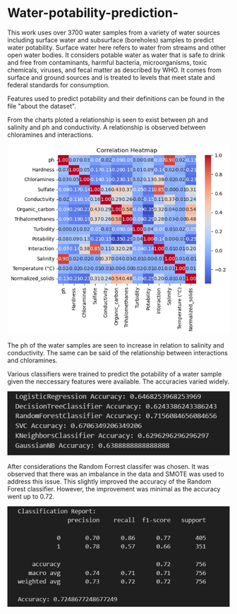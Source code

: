 # Water-potability-prediction-
This work uses over 3700 water samples from a variety of water sources including surface water and subsurface (boreholes) samples to predict water potability. Surface water here refers to water from streams and other open water bodies. It considers potable water as water that is safe to drink and free from contaminants, harmful bacteria, microorganisms, toxic chemicals, viruses, and fecal matter as described by  WHO. It comes from surface and ground sources and is treated to levels that meet state and federal standards for consumption.

Features used to predict potability and their definitions can be found in the file "about the dataset".

From the charts ploted a relationship is seen to exist between ph and salinity and ph and conductivity. A relationship is observed between chloramines and interactions.

 ![Alt text](image.png)


 The ph of the water samples are seen to increase in relation to salinity and conductivity. The same can be said of the relationship between interactions and chloramines.

 Various classifiers were trained to predict the potability of a water sample given the neccessary features were available. The accuracies varied widely.

![Alt text](accuracy_water_potability.png)
 

After considerations the Random Forrest classifer was chosen. It was observed that there was an imbalance in the data and SMOTE was used to address this issue. This slightly improved the accuracy of the Random Forest classifier. However, the improvement was minimal as the accuracy went up to 0.72.


![Alt text](classreport_RF_waterpot.png)


